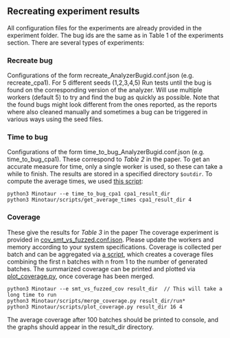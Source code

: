 ## Recreating experiment results
All configuration files for the experiments are already provided in the experiment folder. 
The bug ids are the same as in Table 1 of the experiments section.
There are several types of experiments:

### Recreate bug
Configurations of the form recreate_AnalyzerBugid.conf.json (e.g. recreate_cpa1).
For 5 different seeds (1,2,3,4,5) Run tests until the bug is found on the corresponding version of the analyzer.
Will use multiple workers (default 5) to try and find the bug as quickly as possible.
Note that the found bugs might look different from the ones reported, as the reports where also cleaned manually and sometimes a bug can be triggered in various ways using the seed files. 

### Time to bug
Configurations of the form time_to_bug_AnalyzerBugid.conf.json (e.g. time_to_bug_cpa1).
These correspond to *Table 2* in the paper. To get an accurate measure for time, only a single worker is used, so these can take a while to finish. The results are stored in a specified directory `$outdir`. To compute the average times, we used [this script](scripts/get_average_times.py):
```
python3 Minotaur --e time_to_bug_cpa1 cpa1_result_dir
python3 Minotaur/scripts/get_average_times cpa1_result_dir 4
```
### Coverage
These give the results for *Table 3* in the paper
The coverage experiment is provided in [cov_smt_vs_fuzzed.conf.json](experiments/cov_smt_vs_fuzzed.conf.json). Please update the workers and memory according to your system specifications.
Coverage is collected per batch and can be aggregated via [a script](scripts/merge_coverage.py), which creates a coverage files combining the first n batches with n from 1 to the number of generated batches. 
The summarized coverage can be printed and plotted via [plot_coverage.py](script/plot_coverage.py), once coverage has been merged.
```
python3 Minotaur --e smt_vs_fuzzed_cov result_dir  // This will take a long time to run 
python3 Minotaur/scripts/merge_coverage.py result_dir/run*
python3 Minotaur/scripts/plot_coverage.py result_dir 16 4
```
The average coverage after 100 batches should be printed to console, and the graphs should appear in the result_dir directory.
